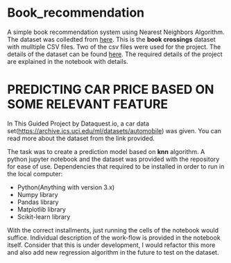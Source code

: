 # Book_recommendation

A simple book recommendation system using Nearest Neighbors Algorithm. The dataset was colledted from [here](https://cdn.freecodecamp.org/project-data/books/book-crossings.zip).
This is the **book crossings** dataset with mulltiple CSV files. Two of the csv files were used for the project. The details of the dataset can be found [here](http://www2.informatik.uni-freiburg.de/~cziegler/BX/).
The required details of the project are explained in the notebook with details.

# PREDICTING CAR PRICE BASED ON SOME RELEVANT FEATURE

In This Guided Project by Dataquest.io, a car data set(https://archive.ics.uci.edu/ml/datasets/automobile) was given. You can read more about the dataset from the link provided.

The task was to create a prediction model based on **knn** algorithm. A python jupyter notebook and the dataset was provided with the repository for ease of use. Dependencies that required to be installed in order to run in the local computer:

- Python(Anything with version 3.x)
- Numpy library
- Pandas library
- Matplotlib library
- Scikit-learn library

With the correct installments, just running the cells of the notebook would suffice. Individual description of the work-flow is provided in the notebook itself. Consider that this is under development, I would refactor this more and also add new regression algorithm in the future to test on the dataset.
